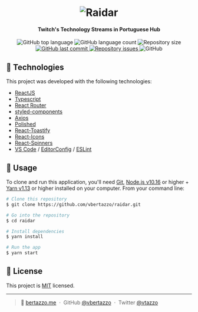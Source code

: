 <h1 align="center">
    <img alt="Raidar" src="https://res.cloudinary.com/voss/image/upload/v1564853274/readme_logos/logo_2x_fvfyi5.png" />
    <br>
</h1>

<h4 align="center">
  Twitch's Technology Streams in Portuguese Hub
</h4>
<p align="center">
  <img alt="GitHub top language" src="https://img.shields.io/github/languages/top/vbertazzo/raidar.svg">

  <img alt="GitHub language count" src="https://img.shields.io/github/languages/count/vbertazzo/raidar.svg">

  <img alt="Repository size" src="https://img.shields.io/github/repo-size/vbertazzo/raidar.svg">
  <a href="https://github.com/vbertazzo/raidar.svg/commits/master">
    <img alt="GitHub last commit" src="https://img.shields.io/github/last-commit/vbertazzo/raidar.svg">
  </a>

  <a href="https://github.com/vbertazzo/raidar.svg/issues">
    <img alt="Repository issues" src="https://img.shields.io/github/issues/vbertazzo/raidar.svg">
  </a>

  <img alt="GitHub" src="https://img.shields.io/github/license/vbertazzo/raidar">
</p>

## 🚀 Technologies

This project was developed with the following technologies:

-  [ReactJS](https://reactjs.org/)
-  [Typescript](https://www.typescriptlang.org/)
-  [React Router](https://github.com/ReactTraining/react-router)
-  [styled-components](https://www.styled-components.com/)
-  [Axios](https://github.com/axios/axios)
-  [Polished](https://polished.js.org/)
-  [React-Toastify](https://fkhadra.github.io/react-toastify/)
-  [React-Icons](http://react-icons.github.io/react-icons/)
-  [React-Spinners](https://www.react-spinners.com/)
-  [VS Code](https://code.visualstudio.com/) / [EditorConfig](https://marketplace.visualstudio.com/items?itemName=EditorConfig.EditorConfig) / [ESLint](https://marketplace.visualstudio.com/items?itemName=dbaeumer.vscode-eslint)

## 📜 Usage

To clone and run this application, you'll need [Git](https://git-scm.com), [Node.js v10.16](https://nodejs.org/) or higher + [Yarn v1.13](https://yarnpkg.com/) or higher installed on your computer. From your command line:

```bash
# Clone this repository
$ git clone https://github.com/vbertazzo/raidar.git

# Go into the repository
$ cd raidar

# Install dependencies
$ yarn install

# Run the app
$ yarn start
```

## 📝 License
This project is [MIT](https://github.com/kefranabg/readme-md-generator/blob/master/LICENSE) licensed.

---

> 🐨 [bertazzo.me](https://bertazzo.me) &nbsp;&middot;&nbsp;
> GitHub [@vbertazzo](https://github.com/vbertazzo) &nbsp;&middot;&nbsp;
> Twitter [@vtazzo](https://twitter.com/vtazzo)